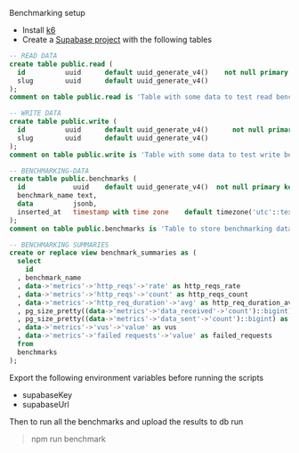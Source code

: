 Benchmarking setup

- Install [k6](https://k6.io/docs/getting-started/installation)
- Create a [Supabase project](https://app.supabase.io/) with the following tables

```sql
-- READ DATA
create table public.read (
  id          uuid      default uuid_generate_v4()    not null primary key,
  slug        uuid      default uuid_generate_v4()
);
comment on table public.read is 'Table with some data to test read benchmarking';

-- WRITE DATA
create table public.write (
  id          uuid      default uuid_generate_v4()      not null primary key,
  slug        uuid      default uuid_generate_v4()
);
comment on table public.write is 'Table with some data to test write benchmarking';

-- BENCHMARKING-DATA
create table public.benchmarks (
  id            uuid    default uuid_generate_v4()  not null primary key,
  benchmark_name text,
  data          jsonb,
  inserted_at   timestamp with time zone    default timezone('utc'::text, now()) not null
);
comment on table public.benchmarks is 'Table to store benchmarking data';

-- BENCHMARKING SUMMARIES
create or replace view benchmark_summaries as (
  select
    id
  , benchmark_name
  , data->'metrics'->'http_reqs'->'rate' as http_reqs_rate
  , data->'metrics'->'http_reqs'->'count' as http_reqs_count
  , data->'metrics'->'http_req_duration'->'avg' as http_req_duration_avg
  , pg_size_pretty((data->'metrics'->'data_received'->'count')::bigint) as data_received
  , pg_size_pretty((data->'metrics'->'data_sent'->'count')::bigint) as data_sent
  , data->'metrics'->'vus'->'value' as vus
  , data->'metrics'->'failed requests'->'value' as failed_requests
  from
  benchmarks
);
```

Export the following environment variables before running the scripts

- supabaseKey
- supabaseUrl

Then to run all the benchmarks and upload the results to db run

> npm run benchmark
